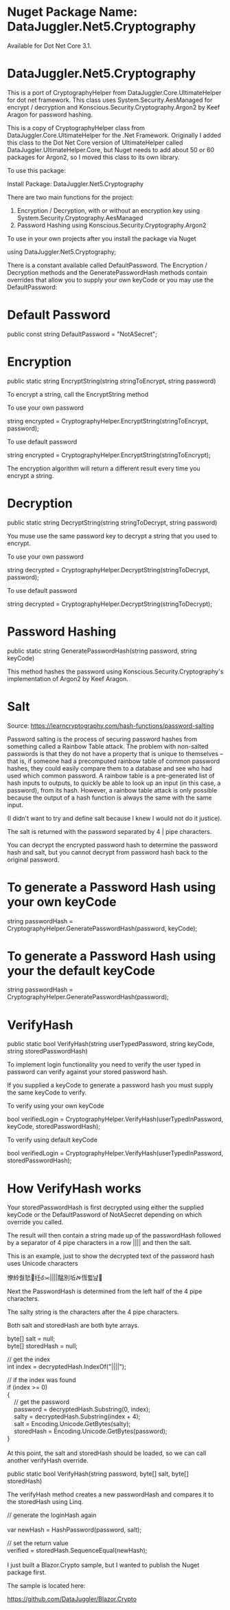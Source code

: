 # Nuget Package Name: DataJuggler.Net5.Cryptography

Available for Dot Net Core 3.1.

# DataJuggler.Net5.Cryptography
This is a port of CryptographyHelper from DataJuggler.Core.UltimateHelper for dot net framework. This class uses System.Security.AesManaged for encrypt / decryption and Konscious.Security.Cryptography.Argon2 by Keef Aragon for password hashing.  

This is a copy of CryptographyHelper class from DataJuggler.Core.UltimateHelper for
the .Net Framework. Originally I added this class to the Dot Net Core version
of UltimateHelper called DataJuggler.UltimateHelper.Core, but Nuget needs to add about
50 or 60 packages for Argon2, so I moved this class to its own library.

To use this package: 

Install Package: DataJuggler.Net5.Cryptography

There are two main functions for the project:
1. Encryption / Decryption, with or without an encryption key using System.Security.Cryptography.AesManaged
2. Password Hashing using Konscious.Security.Cryptography.Argon2

To use in your own projects after you install the package via Nuget

using DataJuggler.Net5.Cryptography;

There is a constant available called DefaultPassword. The Encryption / Decryption methods and the GeneratePasswordHash
methods contain overrides that allow you to supply your own keyCode or you may use the DefaultPassword:

# Default Password

public const string DefaultPassword = "NotASecret";

# Encryption

public static string EncryptString(string stringToEncrypt, string password)

To encrypt a string, call the EncryptString method

To use your own password

string encrypted = CryptographyHelper.EncryptString(stringToEncrypt, password);

To use default password

string encrypted = CryptographyHelper.EncryptString(stringToEncrypt);

The encryption algorithm will return a different result every time you encrypt a string. 

# Decryption

public static string DecryptString(string stringToDecrypt, string password)

You muse use the same password key to decrypt a string that you used to encrypt.

To use your own password

string decrypted = CryptographyHelper.DecryptString(stringToDecrypt, password);

To use default password

string decrypted = CryptographyHelper.DecryptString(stringToDecrypt);

# Password Hashing

public static string GeneratePasswordHash(string password, string keyCode)

This method hashes the password using Konscious.Security.Cryptography's implementation of Argon2 by Keef Aragon.

# Salt

Source: https://learncryptography.com/hash-functions/password-salting

Password salting is the process of securing password hashes from something called a Rainbow Table attack. The problem with non-salted passwords is that they do not have a property that is unique to themselves – that is, if someone had a precomputed rainbow table of common password hashes, they could easily compare them to a database and see who had used which common password. A rainbow table is a pre-generated list of hash inputs to outputs, to quickly be able to look up an input (in this case, a password), from its hash. However, a rainbow table attack is only possible because the output of a hash function is always the same with the same input.

(I didn't want to try and define salt because I knew I would not do it justice).

The salt is returned with the password separated by 4 | pipe characters.

You can decrypt the encrypted password hash to determine the password hash and salt, but you
cannot decrypt from password hash back to the original password.

# To generate a Password Hash using your own keyCode

string passwordHash = CryptographyHelper.GeneratePasswordHash(password, keyCode);

# To generate a Password Hash using your the default keyCode

string passwordHash = CryptographyHelper.GeneratePasswordHash(password);

# VerifyHash

public static bool VerifyHash(string userTypedPassword, string keyCode, string storedPasswordHash)

To implement login functionality you need to verify the user typed in password can verify against your stored password hash.

If you supplied a keyCode to generate a password hash you must supply the same keyCode to verify.

To verify using your own keyCode

bool verifiedLogin = CryptographyHelper.VerifyHash(userTypedInPassword, keyCode, storedPasswordHash);

To verify using default keyCode

bool verifiedLogin = CryptographyHelper.VerifyHash(userTypedInPassword, storedPasswordHash);

# How VerifyHash works

Your storedPasswordHash is first decrypted using either the supplied keyCode or the DefaultPassword of NotASecret depending on which override you called.

The result will then contain a string made up of the passwordHash followed by a separator of 4 pipe characters in a row |||| and then the salt.

This is an example, just to show the decrypted text of the password hash uses Unicode characters

憭紷줧悐纴Ꮄ⫘||||䣿別坵ࠀ恆쁿냞 

Next the PasswordHash is determined from the left half of the 4 pipe characters.

The salty string is the characters after the 4 pipe characters.

Both salt and storedHash are both byte arrays.

byte[] salt = null;<br/>
byte[] storedHash = null;

// get the index<br/>
int index = decryptedHash.IndexOf("||||");

// if the index was found<br/>
if (index >= 0)<br/>
{<br/>
    &nbsp;&nbsp;&nbsp;&nbsp;// get the password<br/>
    &nbsp;&nbsp;&nbsp;&nbsp;password = decryptedHash.Substring(0, index);<br/>
    &nbsp;&nbsp;&nbsp;&nbsp;salty = decryptedHash.Substring(index + 4);<br/>
    &nbsp;&nbsp;&nbsp;&nbsp;salt = Encoding.Unicode.GetBytes(salty);<br/>
    &nbsp;&nbsp;&nbsp;&nbsp;storedHash = Encoding.Unicode.GetBytes(password);<br/>
}<br/>
<br/>
At this point, the salt and storedHash should be loaded, so we can call another verifyHash override.

public static bool VerifyHash(string password, byte[] salt, byte[] storedHash)

The verifyHash method creates a new passwordHash and compares it to the storedHash using Linq.

// generate the loginHash again<br/><br/>
var newHash = HashPassword(password,  salt);<br/>

// set the return value<br/>
verified = storedHash.SequenceEqual(newHash);<br/>
<br/>
I just built a Blazor.Crypto sample, but I wanted to publish the Nuget package first.

The sample is located here:

https://github.com/DataJuggler/Blazor.Crypto




